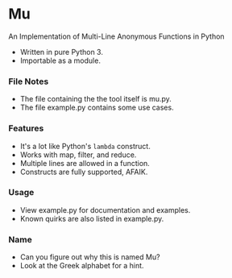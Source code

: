 Mu
=============
An Implementation of Multi-Line Anonymous Functions in Python

- Written in pure Python 3.
- Importable as a module.

### File Notes
- The file containing the the tool itself is mu.py.
- The file example.py contains some use cases.

### Features
- It's a lot like Python's ```lambda``` construct.
- Works with map, filter, and reduce.
- Multiple lines are allowed in a function.
- Constructs are fully supported, AFAIK.

### Usage
- View example.py for documentation and examples.
- Known quirks are also listed in example.py.

### Name
- Can you figure out why this is named Mu?
- Look at the Greek alphabet for a hint.